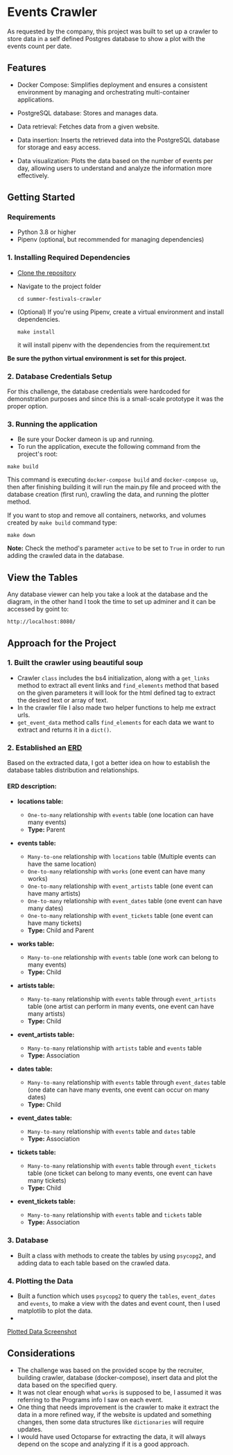 # Events Crawler
As requested by the company, this project was built to set up a crawler to store data in a 
self defined Postgres database to show a plot with the events count per date.

## Features
- Docker Compose: Simplifies deployment and ensures a consistent environment by managing and orchestrating multi-container applications.


- PostgreSQL database: Stores and manages data.


- Data retrieval: Fetches data from a given website.


- Data insertion: Inserts the retrieved data into the PostgreSQL database for storage and easy access.


- Data visualization: Plots the data based on the number of events per day, allowing users to understand and analyze the information more effectively.


## Getting Started

### Requirements
- Python 3.8 or higher
- Pipenv (optional, but recommended for managing dependencies)

### 1. Installing Required Dependencies
- [Clone the repository](https://github.com/jorgesisco/summer-festival-crawler)
- Navigate to the project folder
    ```
    cd summer-festivals-crawler
    ```
- (Optional) If you're using Pipenv, create a virtual environment and install dependencies.

  ```
  make install
   ```
    it will install pipenv with the dependencies from the requirement.txt

**Be sure the python virtual environment is set for this project.**

### 2. Database Credentials Setup

For this challenge, the database credentials were hardcoded for demonstration purposes and since this is a 
small-scale prototype it was the proper option.

### 3. Running the application

- Be sure your Docker dameon is up and running.
- To run the application, execute the following command from the project's root:

```
make build
```

This command is executing `docker-compose build` and `docker-compose up`, then after finishing building
it will run the main.py file and proceed with the database creation (first run), crawling the data, and 
running the plotter method.

If you want to stop and remove all containers, networks, and volumes created by `make build` command type:

```commandline
make down
```

**Note:** Check the method's parameter `active` to be set to ```True``` in order to run adding the crawled data in the database.

## View the Tables
Any database viewer can help you take a look at the database and the diagram, in the other hand I took the time to set up adminer and it can be accessed by goint to:
```commandline
http://localhost:8080/
```

## Approach for the Project

### 1. Built the crawler using beautiful soup
  - Crawler `class` includes the bs4 initialization, along with a `get_links` method to extract all event links and  `find_elements` 
    method that based on the given parameters it will look for the html defined tag to extract the desired text or array of text.
  - In the crawler file I also made two helper functions to help me extract urls.
  - `get_event_data` method calls `find_elements` for each data we want to extract and returns it in a `dict()`.


### 2. Established an [ERD](https://lucid.app/lucidchart/49b71880-5d38-4417-bc30-c71fa126a02a/edit?viewport_loc=-245%2C-41%2C2699%2C1543%2C0_0&invitationId=inv_d12a4f2f-7d5d-42b8-873a-18e178b3b60c)
Based on the extracted data, I got a better idea on how to establish the database tables distribution and relationships.

#### ERD description:

  - **locations table:**
    - `One-to-many` relationship with `events` table (one location can have many events)
    - **Type:** Parent


  - **events table:**
    - `Many-to-one` relationship with `locations` table (Multiple events can have the same location)
    - `One-to-many` relationship with `works` (one event can have many works)
    - `One-to-many` relationship with `event_artists` table (one event can have many artists)
    - `One-to-many` relationship with `event_dates` table (one event can have many dates)
    - `One-to-many` relationship with `event_tickets` table (one event can have many tickets)
    - **Type:** Child and Parent
  

- **works table:**
    - `Many-to-one` relationship with `events` table (one work can belong to many events)
    - **Type:** Child


- **artists table:**
    - `Many-to-many` relationship with `events` table through `event_artists` table (one artist can perform in many events, one event can have many artists)
    - **Type:** Child


- **event_artists table:**
    
  - `Many-to-many` relationship with `artists` table and `events` table
  - **Type:** Association
  

- **dates table:**
    
    - `Many-to-many` relationship with `events` table through `event_dates` table (one date can have many events, one event can occur on many dates)
    - **Type:** Child
  

- **event_dates table:**
    
    - `Many-to-many` relationship with `events` table and `dates` table
    - **Type:** Association
  

- **tickets table:**
    
    - `Many-to-many` relationship with `events` table through `event_tickets` table (one ticket can belong to many events, one event can have many tickets)
    - **Type:** Child
 
 
- **event_tickets table:**
  - `Many-to-many` relationship with `events` table and `tickets` table
  - **Type:** Association

### 3. Database
- Built a class with methods to create the tables by using `psycopg2`, and adding data to each table based on the crawled data.

### 4. Plotting the Data
- Built a function which uses `psycopg2` to query the `tables`, `event_dates` and `events`, to make a view with the dates and event count, then I used matplotlib to plot the data.
- 

[Plotted Data Screenshot](https://drive.google.com/file/d/1_8RyCyTgTkJtaEoNztvaw2qSf-MT5xY0/view?usp=share_link)

##  Considerations
 - The challenge was based on the provided scope by the recruiter, building crawler, database (docker-compose), insert data and plot the
   data based on the specified query.
 - It was not clear enough what `works` is supposed to be, I assumed it was referring to the Programs info I saw on each 
event.
 - One thing that needs improvement is the crawler to make it extract the data in a more refined way, if the website
is updated and something changes, then some data structures like `dictionaries` will require updates.
 - I would have used Octoparse for extracting the data, it will always depend on the scope and analyzing if it is a good approach.